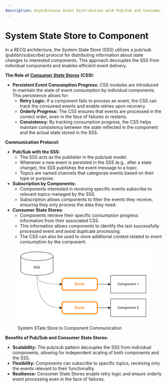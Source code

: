 ```yaml
---
description: Asynchronous Event Distribution with Pub/Sub and Consumer State Stores
---
```


# System State Store to Component

In a RECQ architecture, the System State Store (SSS) utilizes a pub/sub (publish/subscribe) protocol for distributing information about state changes to interested components. This approach decouples the SSS from individual components and enables efficient event delivery.

**The Role of** [**Consumer State Stores**](../../evento-framework/bundle/consumer-state-stores-and-contexts.md) **(CSS):**

* **Persistent Event Consumption Progress:** CSS modules are introduced to maintain the state of event consumption by individual components. This persistence allows for:
  * **Retry Logic:** If a component fails to process an event, the CSS can track the consumed events and enable retries upon recovery.
  * **Orderly Progress:** The CSS ensures that events are processed in the correct order, even in the face of failures or restarts.
  * **Consistency:** By tracking consumption progress, the CSS helps maintain consistency between the state reflected in the component and the actual state stored in the SSS.

**Communication Protocol:**

* **Pub/Sub with the SSS:**
  * The SSS acts as the publisher in the pub/sub model.
  * Whenever a new event is persisted in the SSS (e.g., after a state change), the SSS publishes the event message to a topic.
  * Topics are named channels that categorize events based on their type or purpose.
* **Subscription by Components:**
  * Components interested in receiving specific events subscribe to relevant topics managed by the SSS.
  * Subscription allows components to filter the events they receive, ensuring they only process the data they need.
* **Consumer State Stores:**
  * Components retrieve their specific consumption progress information from their associated CSS.
  * This information allows components to identify the last successfully processed event and avoid duplicate processing.
  * The CSS can also be used to store additional context related to event consumption by the component.

<figure><img src="../../.gitbook/assets/image (48).png" alt=""><figcaption><p>System STate Store to Component Communication</p></figcaption></figure>

**Benefits of Pub/Sub and Consumer State Stores:**

* **Scalability:** The pub/sub pattern decouples the SSS from individual components, allowing for independent scaling of both components and the SSS.
* **Flexibility:** Components can subscribe to specific topics, receiving only the events relevant to their functionality.
* **Resilience:** Consumer State Stores enable retry logic and ensure orderly event processing even in the face of failures.
